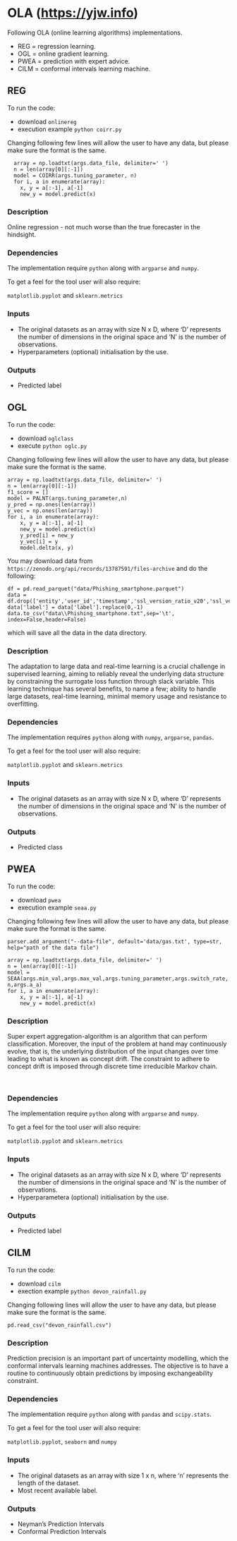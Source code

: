 # OLA (https://yjw.info)
Following OLA (online learning algorithms) implementations.
- REG = regression learning.
- OGL = online gradient learning.
- PWEA = prediction with expert advice.
- CILM = conformal intervals learning machine.

## REG

To run the code:
- download `onlinereg`
- execution example `python coirr.py`

Changing following few lines will allow the user to have any data, but please make sure the format is the same.


      array = np.loadtxt(args.data_file, delimiter=' ')
      n = len(array[0][:-1])
      model = COIRR(args.tuning_parameter, n)
      for i, a in enumerate(array):
        x, y = a[:-1], a[-1]
        new_y = model.predict(x)


### Description  

Online regression - not much worse than the true forecaster in the hindsight.
  
### Dependencies

The implementation require `python` along with `argparse` and `numpy`.  
 

To get a feel for the tool user will also require: 

`matplotlib.pyplot` and `sklearn.metrics` 

### Inputs

- The original datasets as an array with size N x D, where ‘D’ represents the number of dimensions in the original space and ‘N’ is the number of observations.   
- Hyperparameters (optional) initialisation by the use.  
 
 
### Outputs    

- Predicted label 

  
## OGL

To run the code:
- download `oglclass` 
- execute `python oglc.py`

Changing following few lines will allow the user to have any data, but please make sure the format is the same.

    array = np.loadtxt(args.data_file, delimiter=' ')
    n = len(array[0][:-1])
    f1_score = []
    model = PALNT(args.tuning_parameter,n)
    y_pred = np.ones(len(array))
    y_vec = np.ones(len(array))
    for i, a in enumerate(array):
        x, y = a[:-1], a[-1]
        new_y = model.predict(x)
        y_pred[i] = new_y
        y_vec[i] = y
        model.delta(x, y)

You may download data from `https://zenodo.org/api/records/13787591/files-archive` and do the following:

    df = pd.read_parquet("data/Phishing_smartphone.parquet")
    data = df.drop(['entity','user_id','timestamp','ssl_version_ratio_v20','ssl_version_ratio_v30'],axis=1)
    data['label'] = data['label'].replace(0,-1)
    data.to_csv("data\\Phishing_smartphone.txt",sep='\t', index=False,header=False)

which will save all the data in the data directory.

### Description  

The adaptation to large data and real-time learning is a crucial challenge in supervised learning, aiming to reliably reveal the underlying data structure by constraining the surrogate loss function through slack variable. This learning technique has several benefits, to name a few; ability to handle large datasets, real-time learning, minimal memory usage and resistance to overfitting.  


### Dependencies
 
The implementation requires `python` along with `numpy`, `argparse`, `pandas`.  

To get a feel for the tool user will also require: 
 
`matplotlib.pyplot` and `sklearn.metrics` 

### Inputs    

- The original datasets as an array with size N x D, where ‘D’ represents the number of dimensions in the original space and ‘N’ is the number of observations.     

### Outputs    

- Predicted class 

    
## PWEA

To run the code:
- download `pwea`
- execution example `seaa.py`

Changing following few lines will allow the user to have any data, but please make sure the format is the same.

    parser.add_argument("--data-file", default='data/gas.txt', type=str, help="path of the data file")

    array = np.loadtxt(args.data_file, delimiter=' ')
    n = len(array[0][:-1])
    model = SEAA(args.min_val,args.max_val,args.tuning_parameter,args.switch_rate, n,args.a_a)
    for i, a in enumerate(array):
        x, y = a[:-1], a[-1]
        new_y = model.predict(x)

### Description  

Super expert aggregation-algorithm is an algorithm that can perform classification. Moreover, the input of the problem at hand may continuously evolve, that is, the underlying distribution of the input changes over time leading to what is known as concept drift. The constraint to adhere to concept drift is imposed through discrete time irreducible Markov chain. 

  
### Dependencies

The implementation require `python` along with `argparse` and `numpy`.  
 

To get a feel for the tool user will also require: 

`matplotlib.pyplot` and `sklearn.metrics` 

### Inputs

- The original datasets as an array with size N x D, where ‘D’ represents the number of dimensions in the original space and ‘N’ is the number of observations.   
- Hyperparametera (optional) initialisation by the use.
  
### Outputs    

- Predicted label 

## CILM

To run the code:
- download `cilm`
- exection example `python devon_rainfall.py`

Changing following lines will allow the user to have any data, but please make sure the format is the same.

    pd.read_csv("devon_rainfall.csv")

### Description  

Prediction precision is an important part of uncertainty modelling, which the conformal intervals learning machines addresses. The objective is to have a routine to continuously obtain predictions by imposing exchangeability constraint.  

 ### Dependencies

The implementation require `python` along with `pandas` and `scipy.stats`.   

To get a feel for the tool user will also require: 

`matplotlib.pyplot`, `seaborn` and `numpy`  

### Inputs

- The original datasets as an array with size 1 x n, where ‘n’ represents the length of the dataset.
- Most recent available label.  


### Outputs    

- Neyman’s Prediction Intervals 
- Conformal Prediction Intervals 
